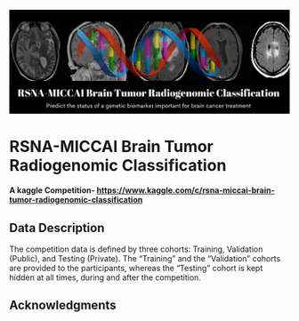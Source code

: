 ![RSNA-MICCAI Brain Tumor Radiogenomic Classification](https://github.com/Rahulraj31/RSNA-MICCAI_Brain_Tumor_Radiogenomic_Classification/blob/main/RSNA-MICCAI%20Brain%20Tumor%20Radiogenomic%20Classification.jpg)



 # RSNA-MICCAI Brain Tumor Radiogenomic Classification
 
 **A kaggle Competition- https://www.kaggle.com/c/rsna-miccai-brain-tumor-radiogenomic-classification**


## Data Description
The competition data is defined by three cohorts: Training, Validation (Public), and Testing (Private). The “Training” and the “Validation” cohorts are provided to the participants, whereas the “Testing” cohort is kept hidden at all times, during and after the competition.

## Acknowledgments
